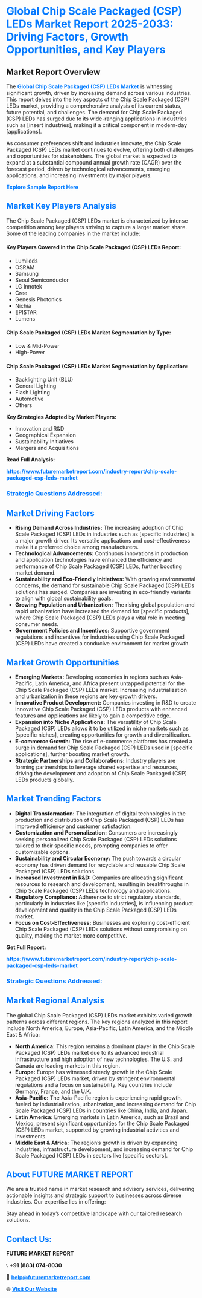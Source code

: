 <h1 style="color: #007BFF;">Global Chip Scale Packaged (CSP) LEDs Market Report 2025-2033: Driving Factors, Growth Opportunities, and Key Players</h1>

<section id="overview">
<h2>Market Report Overview</h2>
<p>The <a href="https://www.futuremarketreport.com/industry-report/chip-scale-packaged-csp-leds-market" style="color: #007BFF; text-decoration: none;"><strong>Global Chip Scale Packaged (CSP) LEDs Market</strong></a> is witnessing significant growth, driven by increasing demand across various industries. This report delves into the key aspects of the Chip Scale Packaged (CSP) LEDs market, providing a comprehensive analysis of its current status, future potential, and challenges. The demand for Chip Scale Packaged (CSP) LEDs has surged due to its wide-ranging applications in industries such as [insert industries], making it a critical component in modern-day [applications].</p>
<p>As consumer preferences shift and industries innovate, the Chip Scale Packaged (CSP) LEDs market continues to evolve, offering both challenges and opportunities for stakeholders. The global market is expected to expand at a substantial compound annual growth rate (CAGR) over the forecast period, driven by technological advancements, emerging applications, and increasing investments by major players.</p>
</section>

<section id="overview">
<p><a href="https://www.futuremarketreport.com/request-sample/reportId=62181" style="color: #007BFF; text-decoration: none;"><strong>Explore Sample Report Here</strong></a></p>
</section>

<section id="key-players">
<h2 style="color: #007BFF;">Market Key Players Analysis</h2>
<p>The Chip Scale Packaged (CSP) LEDs market is characterized by intense competition among key players striving to capture a larger market share. Some of the leading companies in the market include:</p>
<h4>Key Players Covered in the Chip Scale Packaged (CSP) LEDs Report:</h4>
<ul><li>Lumileds</li><li>OSRAM</li><li>Samsung</li><li>Seoul Semiconductor</li><li>LG Innotek</li><li>Cree</li><li>Genesis Photonics</li><li>Nichia</li><li>EPISTAR</li><li>Lumens</li></ul>
<h4>Chip Scale Packaged (CSP) LEDs Market Segmentation by Type:</h4>
<ul><li>Low &amp; Mid-Power</li><li>High-Power</li></ul>

<h4>Chip Scale Packaged (CSP) LEDs Market Segmentation by Application:</h4>
<ul><li>Backlighting Unit (BLU)</li><li>General Lighting</li><li>Flash Lighting</li><li>Automotive</li><li>Others</li></ul>
<p><strong>Key Strategies Adopted by Market Players:</strong></p>
<ul>
<li>Innovation and R&D</li>
<li>Geographical Expansion</li>
<li>Sustainability Initiatives</li>
<li>Mergers and Acquisitions</li>
</ul>
</section>

<section>
<p><strong>Read Full Analysis: </strong></p><a href="https://www.futuremarketreport.com/industry-report/chip-scale-packaged-csp-leds-market" style="color: #007BFF; text-decoration: none;"><strong>https://www.futuremarketreport.com/industry-report/chip-scale-packaged-csp-leds-market</strong></a>
<h3 style="color: #007BFF;">Strategic Questions Addressed:</h3>
</section>

<section id="driving-factors">
<h2 style="color: #007BFF;">Market Driving Factors</h2>
<ul>
<li><strong>Rising Demand Across Industries:</strong> The increasing adoption of Chip Scale Packaged (CSP) LEDs in industries such as [specific industries] is a major growth driver. Its versatile applications and cost-effectiveness make it a preferred choice among manufacturers.</li>
<li><strong>Technological Advancements:</strong> Continuous innovations in production and application technologies have enhanced the efficiency and performance of Chip Scale Packaged (CSP) LEDs, further boosting market demand.</li>
<li><strong>Sustainability and Eco-Friendly Initiatives:</strong> With growing environmental concerns, the demand for sustainable Chip Scale Packaged (CSP) LEDs solutions has surged. Companies are investing in eco-friendly variants to align with global sustainability goals.</li>
<li><strong>Growing Population and Urbanization:</strong> The rising global population and rapid urbanization have increased the demand for [specific products], where Chip Scale Packaged (CSP) LEDs plays a vital role in meeting consumer needs.</li>
<li><strong>Government Policies and Incentives:</strong> Supportive government regulations and incentives for industries using Chip Scale Packaged (CSP) LEDs have created a conducive environment for market growth.</li>
</ul>
</section>

<section id="growth-opportunities">
<h2 style="color: #007BFF;">Market Growth Opportunities</h2>
<ul>
<li><strong>Emerging Markets:</strong> Developing economies in regions such as Asia-Pacific, Latin America, and Africa present untapped potential for the Chip Scale Packaged (CSP) LEDs market. Increasing industrialization and urbanization in these regions are key growth drivers.</li>
<li><strong>Innovative Product Development:</strong> Companies investing in R&D to create innovative Chip Scale Packaged (CSP) LEDs products with enhanced features and applications are likely to gain a competitive edge.</li>
<li><strong>Expansion into Niche Applications:</strong> The versatility of Chip Scale Packaged (CSP) LEDs allows it to be utilized in niche markets such as [specific niches], creating opportunities for growth and diversification.</li>
<li><strong>E-commerce Growth:</strong> The rise of e-commerce platforms has created a surge in demand for Chip Scale Packaged (CSP) LEDs used in [specific applications], further boosting market growth.</li>
<li><strong>Strategic Partnerships and Collaborations:</strong> Industry players are forming partnerships to leverage shared expertise and resources, driving the development and adoption of Chip Scale Packaged (CSP) LEDs products globally.</li>
</ul>
</section>

<section id="trending-factors">
<h2 style="color: #007BFF;">Market Trending Factors</h2>
<ul>
<li><strong>Digital Transformation:</strong> The integration of digital technologies in the production and distribution of Chip Scale Packaged (CSP) LEDs has improved efficiency and customer satisfaction.</li>
<li><strong>Customization and Personalization:</strong> Consumers are increasingly seeking personalized Chip Scale Packaged (CSP) LEDs solutions tailored to their specific needs, prompting companies to offer customizable options.</li>
<li><strong>Sustainability and Circular Economy:</strong> The push towards a circular economy has driven demand for recyclable and reusable Chip Scale Packaged (CSP) LEDs solutions.</li>
<li><strong>Increased Investment in R&D:</strong> Companies are allocating significant resources to research and development, resulting in breakthroughs in Chip Scale Packaged (CSP) LEDs technology and applications.</li>
<li><strong>Regulatory Compliance:</strong> Adherence to strict regulatory standards, particularly in industries like [specific industries], is influencing product development and quality in the Chip Scale Packaged (CSP) LEDs market.</li>
<li><strong>Focus on Cost-Effectiveness:</strong> Businesses are exploring cost-efficient Chip Scale Packaged (CSP) LEDs solutions without compromising on quality, making the market more competitive.</li>
</ul>
</section>

<section>
<p><strong>Get Full Report: </strong></p><a href="https://www.futuremarketreport.com/industry-report/chip-scale-packaged-csp-leds-market" style="color: #007BFF; text-decoration: none;"><strong>https://www.futuremarketreport.com/industry-report/chip-scale-packaged-csp-leds-market</strong></a>
<h3 style="color: #007BFF;">Strategic Questions Addressed:</h3>
</section>


<section id="regional-analysis">
<h2 style="color: #007BFF;">Market Regional Analysis</h2>
<p>The global Chip Scale Packaged (CSP) LEDs market exhibits varied growth patterns across different regions. The key regions analyzed in this report include North America, Europe, Asia-Pacific, Latin America, and the Middle East & Africa:</p>
<ul>
<li><strong>North America:</strong> This region remains a dominant player in the Chip Scale Packaged (CSP) LEDs market due to its advanced industrial infrastructure and high adoption of new technologies. The U.S. and Canada are leading markets in this region.</li>
<li><strong>Europe:</strong> Europe has witnessed steady growth in the Chip Scale Packaged (CSP) LEDs market, driven by stringent environmental regulations and a focus on sustainability. Key countries include Germany, France, and the U.K.</li>
<li><strong>Asia-Pacific:</strong> The Asia-Pacific region is experiencing rapid growth, fueled by industrialization, urbanization, and increasing demand for Chip Scale Packaged (CSP) LEDs in countries like China, India, and Japan.</li>
<li><strong>Latin America:</strong> Emerging markets in Latin America, such as Brazil and Mexico, present significant opportunities for the Chip Scale Packaged (CSP) LEDs market, supported by growing industrial activities and investments.</li>
<li><strong>Middle East & Africa:</strong> The region’s growth is driven by expanding industries, infrastructure development, and increasing demand for Chip Scale Packaged (CSP) LEDs in sectors like [specific sectors].</li>
</ul>
</section>

<footer>
<h2 style="color: #007BFF;">About FUTURE MARKET REPORT</h2>
<p>We are a trusted name in market research and advisory services, delivering actionable insights and strategic support to businesses across diverse industries. Our expertise lies in offering:</p>

<p>Stay ahead in today’s competitive landscape with our tailored research solutions.</p>

<h2 style="color: #007BFF;">Contact Us:</h2>
<p><strong>FUTURE MARKET REPORT</strong></p>
<p>📞 <strong>+91 (883) 074-8030</strong></p>
<p>📧 <strong><a href="mailto:help@futuremarketreport.com" style="color: #007BFF;">help@futuremarketreport.com</a></strong></p>
<p>🌐 <strong><a href="https://www.futuremarketreport.com/" style="color: #007BFF;">Visit Our Website</a></strong></p>
</footer>